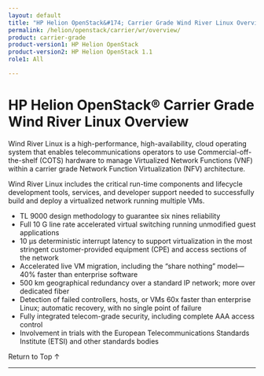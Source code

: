 ```yaml
---
layout: default
title: "HP Helion OpenStack&#174; Carrier Grade Wind River Linux Overview"
permalink: /helion/openstack/carrier/wr/overview/
product: carrier-grade
product-version1: HP Helion OpenStack
product-version2: HP Helion OpenStack 1.1
role1: All

---
```

<!--UNDER REVISION-->


<script>

function PageRefresh {
onLoad="window.refresh"
}

PageRefresh();

</script>

# HP Helion OpenStack&#174; Carrier Grade Wind River Linux Overview

<!-- Taken from http://www.windriver.com/products/titanium-server/ -->

Wind River Linux is a high-performance, high-availability,
cloud operating system that enables telecommunications operators to use Commercial-off-the-shelf (COTS) hardware to manage Virtualized Network Functions (VNF) within a carrier grade Network Function Virtualization (NFV) architecture.

Wind River Linux includes the critical run-time components and lifecycle development tools, services, and developer support needed to successfully build and deploy a virtualized network running multiple VMs.

* TL 9000 design methodology to guarantee six nines reliability
* Full 10 G line rate accelerated virtual switching running unmodified guest applications
* 10 µs deterministic interrupt latency to support virtualization in the most stringent customer-provided equipment (CPE) and access sections of the network
* Accelerated live VM migration, including the “share nothing” model—40% faster than enterprise software
* 500 km geographical redundancy over a standard IP network; more over dedicated fiber
* Detection of failed controllers, hosts, or VMs 60x faster than enterprise Linux; automatic recovery, with no single point of failure
* Fully integrated telecom-grade security, including complete AAA access control
* Involvement in trials with the European Telecommunications Standards Institute (ETSI) and other standards bodies



<a href="#top" style="padding:14px 0px 14px 0px; text-decoration: none;"> Return to Top &#8593; </a>

----
